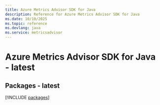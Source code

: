 ```yaml
---
title: Azure Metrics Advisor SDK for Java
description: Reference for Azure Metrics Advisor SDK for Java
ms.date: 10/10/2025
ms.topic: reference
ms.devlang: java
ms.service: metricsadvisor
---
```

# Azure Metrics Advisor SDK for Java - latest
## Packages - latest
[!INCLUDE [packages](metrics-advisor-index.md)]